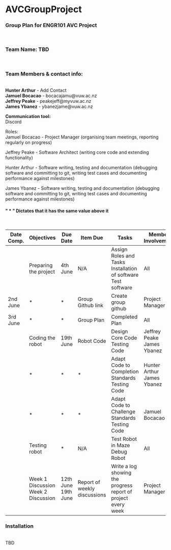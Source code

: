 # AVCGroupProject
<h3>Group Plan for ENGR101 AVC Project</h3> <br>
                                       

<h3>Team Name: TBD</h3> <br>
<h3>Team Members & contact info:</h3> <br>
<b>Hunter Arthur</b> - Add Contact<br>
<b>Jamuel Bocacao</b> - bocacajamu@vuw.ac.nz <br>
<b>Jeffrey Peake</b> - peakejeff@myvuw.ac.nz <br>
<b>James Ybanez</b> - ybanezjame@vuw.ac.nz <br>

<b>Communication tool:</b> <br>
Discord <br>

Roles: <br>
Jamuel Bocacao - Project Manager (organising team meetings, reporting regularly on progress) <br>

Jeffrey Peake - Software Architect (writing core code and extending functionality) <br>

Hunter Arthur - Software writing, testing and documentation (debugging software and committing to
git, writing test cases and documenting performance against milestones) <br>

James Ybanez - Software writing, testing and documentation (debugging software and committing to 
git, writing test cases and documenting performance against milestones) <br>

<h4> " * " Dictates that it has the same value above it </h4> <br>

| Date Comp.     | Objectives                             | Due Date               | Item Due                        | Tasks                                                               | Member Involvement |
|----------------|----------------------------------------|------------------------|---------------------------------|---------------------------------------------------------------------|--------------------|
|                | Preparing the project                  | 4th June               | N/A                             | Assign Roles and Tasks<br>Installation of software<br>Test software | All                |
| 2nd June       | *                                      | *                      | Group Github link               | Create group github                                                 | Project Manager    |
| 3rd June       | *                                      | *                      | Group Plan                      | Completed Plan                                                      | All                |
|                | Coding the robot                       | 19th June<br>          | Robot Code                      | Design Core Code<br>Testing Code                                    | Jeffrey Peake<br> James Ybanez|
|                | *                                      | *                      | *                               | Adapt Code to Completion Standards<br>Testing Code                  | Hunter Arthur<br> James Ybanez|
|                | *                                      | *                      | *                               | Adapt Code to Challenge Standards<br>Testing Code                   | Jamuel Bocacao     |
|                | Testing robot                          | *                      | N/A                             | Test Robot in Maze<br>Debug Robot                                   | All                |
|                | Week 1 Discussion<br>Week 2 Discussion | 12th June<br>19th June | Report of weekly<br>discussions | Write a log showing the progress report of project every week       | Project Manager    |

<h3>Installation</h3> <br>
TBD
